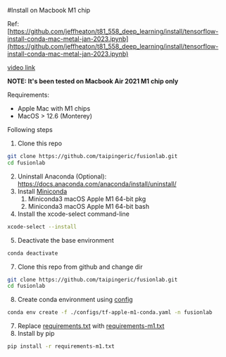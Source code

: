 #Install on Macbook M1 chip

Ref: [https://github.com/jeffheaton/t81_558_deep_learning/install/tensorflow-install-conda-mac-metal-jan-2023.ipynb](https://github.com/jeffheaton/t81_558_deep_learning/install/tensorflow-install-conda-mac-metal-jan-2023.ipynb)

[video link](https://www.youtube.com/watch?v=5DgWvU0p2bk)

**NOTE: It's been tested on Macbook Air 2021 M1 chip only**

Requirements:
* Apple Mac with M1 chips
* MacOS > 12.6 (Monterey)

Following steps
1. Clone this repo
```bash
git clone https://github.com/taipingeric/fusionlab.git
cd fusionlab
```
2. Uninstall Anaconda (Optional): https://docs.anaconda.com/anaconda/install/uninstall/
3. Install [Miniconda](https://docs.conda.io/en/latest/miniconda.html)
   1. Miniconda3 macOS Apple M1 64-bit pkg
   2. Miniconda3 macOS Apple M1 64-bit bash
4. Install the xcode-select command-line
```bash
xcode-select --install
```
5. Deactivate the base environment
```bash
conda deactivate 
```
7. Clone this repo from github and change dir
```bash
git clone https://github.com/taipingeric/fusionlab.git
cd fusionlab
```
8. Create conda environment using [config](./tf-apple-m1-conda.yaml)
```bash
conda env create -f ./configs/tf-apple-m1-conda.yaml -n fusionlab
```
7. Replace [requirements.txt](../requirements.txt) with [requirements-m1.txt](requirements-m1.txt)
8. Install by pip
```bash
pip install -r requirements-m1.txt
```
